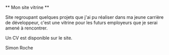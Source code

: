 ** Mon site vitrine **

Site regroupant quelques projets que j'ai pu réaliser dans ma jeune carrière de développeur, c'est une vitrine pour les futurs employeurs que je serai amené à rencontrer.

Un CV est disponible sur le site.

Simon Roche